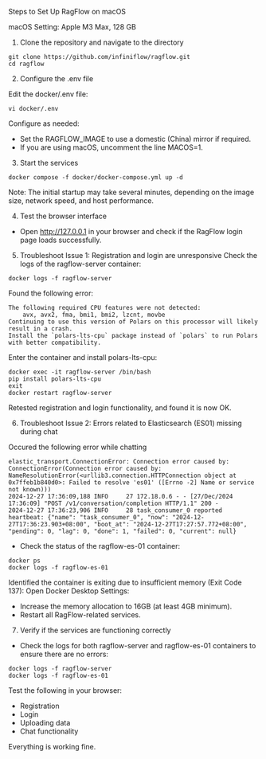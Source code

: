 Steps to Set Up RagFlow on macOS 

macOS Setting: Apple M3 Max, 128 GB 

1. Clone the repository and navigate to the directory

```shell
git clone https://github.com/infiniflow/ragflow.git
cd ragflow
```

2. Configure the .env file

Edit the docker/.env file:

```shell
vi docker/.env
```
Configure as needed:
- Set the RAGFLOW_IMAGE to use a domestic (China) mirror if required.
- If you are using macOS, uncomment the line MACOS=1.

3. Start the services

```shell
docker compose -f docker/docker-compose.yml up -d
```

Note: The initial startup may take several minutes, depending on the image size, network speed, and host performance.

4. Test the browser interface
- Open http://127.0.0.1 in your browser and check if the RagFlow login page loads successfully.

5. Troubleshoot Issue 1: Registration and login are unresponsive
Check the logs of the ragflow-server container:
```shell
docker logs -f ragflow-server
```
Found the following error:
```shell
The following required CPU features were not detected:
    avx, avx2, fma, bmi1, bmi2, lzcnt, movbe
Continuing to use this version of Polars on this processor will likely result in a crash.
Install the `polars-lts-cpu` package instead of `polars` to run Polars with better compatibility.
```

Enter the container and install polars-lts-cpu:
```shell
docker exec -it ragflow-server /bin/bash
pip install polars-lts-cpu
exit
docker restart ragflow-server
```
Retested registration and login functionality, and found it is now OK. 

6. Troubleshoot Issue 2: Errors related to Elasticsearch (ES01) missing during chat

Occured the following error while chatting
```
elastic_transport.ConnectionError: Connection error caused by: ConnectionError(Connection error caused by: NameResolutionError(<urllib3.connection.HTTPConnection object at 0x7ffeb1b840d0>: Failed to resolve 'es01' ([Errno -2] Name or service not known)))
2024-12-27 17:36:09,188 INFO     27 172.18.0.6 - - [27/Dec/2024 17:36:09] "POST /v1/conversation/completion HTTP/1.1" 200 -
2024-12-27 17:36:23,906 INFO     28 task_consumer_0 reported heartbeat: {"name": "task_consumer_0", "now": "2024-12-27T17:36:23.903+08:00", "boot_at": "2024-12-27T17:27:57.772+08:00", "pending": 0, "lag": 0, "done": 1, "failed": 0, "current": null}
```

- Check the status of the ragflow-es-01 container:
```shell
docker ps
docker logs -f ragflow-es-01
```
Identified the container is exiting due to insufficient memory (Exit Code 137):
Open Docker Desktop Settings:
- Increase the memory allocation to 16GB (at least 4GB minimum).
- Restart all RagFlow-related services.

7. Verify if the services are functioning correctly
- Check the logs for both ragflow-server and ragflow-es-01 containers to ensure there are no errors:
```shell
docker logs -f ragflow-server
docker logs -f ragflow-es-01
```
Test the following in your browser:
- Registration
- Login
- Uploading data
- Chat functionality

Everything is working fine.
